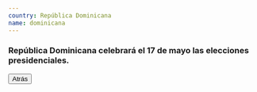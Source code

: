 ```yaml
---
country: República Dominicana
name: dominicana
---
```


<h3>República Dominicana celebrará el 17 de mayo las elecciones presidenciales.</h3>
<input type="button" value="Atrás" onclick="history.back()">